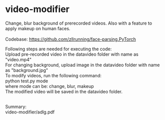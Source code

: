 # video-modifier
Change, blur background of prerecorded videos. Also with a feature to apply makeup on human faces.<br> <br>
Codebase: https://github.com/zllrunning/face-parsing.PyTorch

Following steps are needed for executing the code:<br>
Upload pre-recorded video in the datavideo folder with name as "video.mp4"<br>
For changing background, upload image in the datavideo folder with name as "background.jpg"<br>
To modify videos, run the following command:<br>
  python test.py mode<br>
where mode can be: change, blur, makeup<br>
The modified video will be saved in  the datavideo folder.  <br> <br>

Summary: <br>
video-modifier/adlg.pdf
